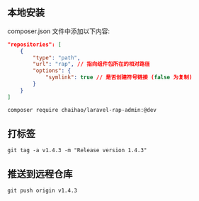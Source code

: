 ## 本地安装

composer.json 文件中添加以下内容:

```json
"repositories": [
    {
        "type": "path",
        "url": "rap", // 指向组件包所在的相对路径
        "options": {
            "symlink": true // 是否创建符号链接 (false 为复制)
        }
    }
]
```

```bash
composer require chaihao/laravel-rap-admin:@dev
```

## 打标签

```
git tag -a v1.4.3 -m "Release version 1.4.3"
```

## 推送到远程仓库

```
git push origin v1.4.3
```
